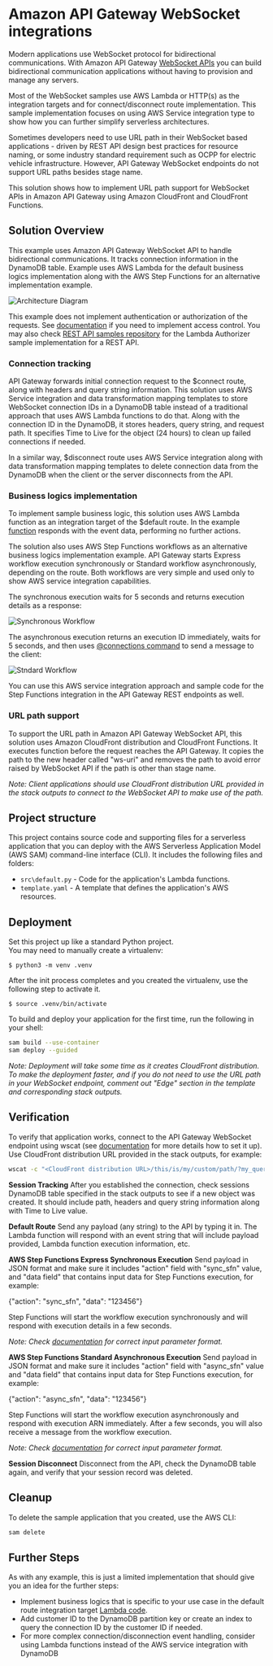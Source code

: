 # Amazon API Gateway WebSocket integrations

Modern applications use WebSocket protocol for bidirectional communications. With Amazon API Gateway [WebSocket APIs](https://docs.aws.amazon.com/apigateway/latest/developerguide/apigateway-websocket-api.html) you can build bidirectional communication applications without having to provision and manage any servers. 

Most of the WebSocket samples use AWS Lambda or HTTP(s) as the integration targets and for connect/disconnect route implementation. This sample implementation focuses on using AWS Service integration type to show how you can further simplify serverless architectures.

Sometimes developers need to use URL path in their WebSocket based applications - driven by REST API design best practices for resource naming, or some industry standard requirement such as OCPP for electric vehicle infrastructure. However, API Gateway WebSocket endpoints do not support URL paths besides stage name.

This solution shows how to implement URL path support for WebSocket APIs in Amazon API Gateway using Amazon CloudFront and CloudFront Functions.

## Solution Overview
This example uses Amazon API Gateway WebSocket API to handle bidirectional communications. It tracks connection information in the DynamoDB table. Example uses AWS Lambda for the default business logics implementation along with the AWS Step Functions for an alternative implementation example.

![Architecture Diagram](./assets/Architecture.png)

This example does not implement authentication or authorization of the requests. See [documentation](https://docs.aws.amazon.com/apigateway/latest/developerguide/apigateway-websocket-api-control-access.html) if you need to implement access control. You may also check [REST API samples repository](https://github.com/aws-samples/serverless-samples/tree/main/serverless-rest-api) for the Lambda Authorizer sample implementation for a REST API.

### Connection tracking
API Gateway forwards initial connection request to the \$connect route, along with headers and query string information. This solution uses AWS Service integration and data transformation mapping templates to store WebSocket connection IDs in a DynamoDB table instead of a traditional approach that uses AWS Lambda functions to do that. Along with the connection ID in the DynamoDB, it stores headers, query string, and request path. It specifies Time to Live for the object (24 hours) to clean up failed connections if needed. 

In a similar way, $disconnect route uses AWS Service integration along with data transformation mapping templates to delete connection data from the DynamoDB when the client or the server disconnects from the API.

### Business logics implementation
To implement sample business logic, this solution uses AWS Lambda function as an integration target of the \$default route. In the example [function](./src/default.py) responds with the event data, performing no further actions.

The solution also uses AWS Step Functions workflows as an alternative business logics implementation example. API Gateway starts Express workflow execution synchronously or Standard workflow asynchronously, depending on the route. Both workflows are very simple and used only to show AWS service integration capabilities. 

The synchronous execution waits for 5 seconds and returns execution details as a response:

![Synchronous Workflow](assets/sync_sfn.png)

The asynchronous execution returns an execution ID immediately, waits for 5 seconds, and then uses [@connections command](https://docs.aws.amazon.com/apigateway/latest/developerguide/apigateway-how-to-call-websocket-api-connections.html) to send a message to the client:

![Stndard Workflow](assets/async_sfn.png)

You can use this AWS service integration approach and sample code for the Step Functions integration in the API Gateway REST endpoints as well.

### URL path support
To support the URL path in Amazon API Gateway WebSocket API, this solution uses Amazon CloudFront distribution and CloudFront Functions. It executes function before the request reaches the API Gateway. It copies the path to the new header called "ws-uri" and removes the path to avoid error raised by WebSocket API if the path is other than stage name.

*Note: Client applications should use CloudFront distribution URL provided in the stack outputs to connect to the WebSocket API to make use of the path.*

## Project structure
This project contains source code and supporting files for a serverless application that you can deploy with the AWS Serverless Application Model (AWS SAM) command-line interface (CLI). It includes the following files and folders:

- `src\default.py` - Code for the application's Lambda functions.
- `template.yaml` - A template that defines the application's AWS resources.

## Deployment
Set this project up like a standard Python project.  
You may need to manually create a virtualenv:

```
$ python3 -m venv .venv
```

After the init process completes and you created the virtualenv, use the following step to activate it.

```
$ source .venv/bin/activate
```

To build and deploy your application for the first time, run the following in your shell:

```bash
sam build --use-container
sam deploy --guided
```

*Note: Deployment will take some time as it creates CloudFront distribution. To make the deployment faster, and if you do not need to use the URL path in your WebSocket endpoint, comment out "Edge" section in the template and corresponding stack outputs.*
## Verification
To verify that application works, connect to the API Gateway WebSocket endpoint using wscat (see [documentation](https://docs.aws.amazon.com/apigateway/latest/developerguide/apigateway-how-to-call-websocket-api-wscat.html) for more details how to set it up). Use CloudFront distribution URL provided in the stack outputs, for example:

```bash
wscat -c "<CloudFront distribution URL>/this/is/my/custom/path/?my_query=foo"
```
**Session Tracking**
After you established the connection, check sessions DynamoDB table specified in the stack outputs to see if a new object was created. It should include path, headers and query string information along with Time to Live value.

**Default Route**
Send any payload (any string) to the API by typing it in. The Lambda function will respond with an event string that will include payload provided, Lambda function execution information, etc. 

**AWS Step Functions Express Synchronous Execution**
Send payload in JSON format and make sure it includes "action" field with "sync_sfn" value, and "data field" that contains input data for Step Functions execution, for example:

{"action": "sync_sfn", "data": "123456"}

Step Functions will start the workflow execution synchronously and will respond with execution details in a few seconds.

*Note: Check [documentation](https://docs.aws.amazon.com/step-functions/latest/apireference/API_StartSyncExecution.html#API_StartSyncExecution_RequestParameters) for correct input parameter format.* 


**AWS Step Functions Standard Asynchronous Execution**
Send payload in JSON format and make sure it includes "action" field with "async_sfn" value and "data field" that contains input data for Step Functions execution, for example:

{"action": "async_sfn", "data": "123456"}

Step Functions will start the workflow execution asynchronously and respond with execution ARN immediately. After a few seconds, you will also receive a message from the workflow execution. 

*Note: Check [documentation](https://docs.aws.amazon.com/step-functions/latest/apireference/API_StartExecution.html#API_StartExecution_RequestParameters) for correct input parameter format.* 


**Session Disconnect**
Disconnect from the API, check the DynamoDB table again, and verify that your session record was deleted.

## Cleanup
To delete the sample application that you created, use the AWS CLI:

```bash
sam delete
```

## Further Steps
As with any example, this is just a limited implementation that should give you an idea for the further steps:
 - Implement business logics that is specific to your use case in the default route integration target [Lambda code](./src/default.py).
 - Add customer ID to the DynamoDB partition key or create an index to query the connection ID by the customer ID if needed.
 - For more complex connection/disconnection event handling, consider using Lambda functions instead of the AWS service integration with DynamoDB
